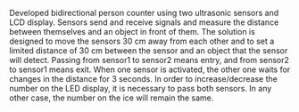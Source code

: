 Developed bidirectional person counter using two ultrasonic sensors and LCD display. Sensors send and receive signals and measure the distance between themselves and 
an object in front of them. The solution is designed to move the sensors 30 cm away from each other and to set a limited distance of 30 cm between the sensor and an 
object that the sensor will detect. Passing from sensor1 to sensor2 means entry, and from sensor2 to sensor1 means exit. When one sensor is activated, the other one 
waits for changes in the distance for 3 seconds. In order to increase/decrease the number on the LED display, it is necessary to pass both sensors. In any other case, 
the number on the ice will remain the same.